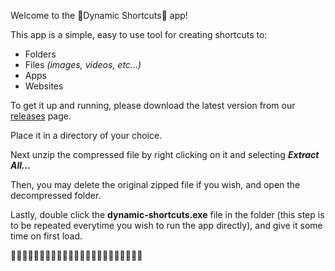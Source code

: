 Welcome to the 🚀Dynamic Shortcuts🚀 app!

This app is a simple, easy to use tool for creating shortcuts to:
<ul>
  <li>Folders</li>
  <li>Files <i>(images, videos, etc...)</i></li>
  <li>Apps</li>
  <li>Websites</li>
</ul>

To get it up and running, please download the latest version from our <a href="https://github.com/FineGamez/Dynamic-Shortcuts-Public/releases">releases</a> page.

Place it in a directory of your choice.

Next unzip the compressed file by right clicking on it and selecting <i><b>Extract All...</b></i>

Then, you may delete the original zipped file if you wish, and open the decompressed folder.

Lastly, double click the <b>dynamic-shortcuts.exe</b> file in the folder (this step is to be repeated everytime you wish to run the app directly), and give it some time on first load.

🎉🎉🎉🎉🎉🎉🎉🎉🎉🎉🎉🎉🎉🎉🎉🎉🎉🎉🎉🎉🎉🎉🎉
